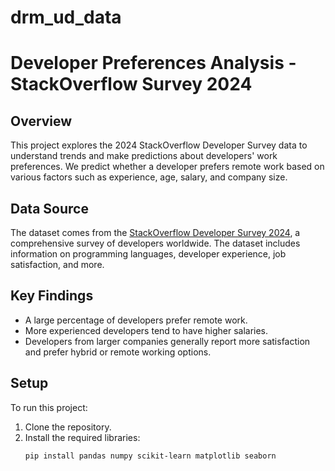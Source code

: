 # drm_ud_data

# Developer Preferences Analysis - StackOverflow Survey 2024

## Overview

This project explores the 2024 StackOverflow Developer Survey data to understand trends and make predictions about developers' work preferences. We predict whether a developer prefers remote work based on various factors such as experience, age, salary, and company size.

## Data Source

The dataset comes from the [StackOverflow Developer Survey 2024](https://survey.stackoverflow.co/2024/), a comprehensive survey of developers worldwide. The dataset includes information on programming languages, developer experience, job satisfaction, and more.

## Key Findings

- A large percentage of developers prefer remote work.
- More experienced developers tend to have higher salaries.
- Developers from larger companies generally report more satisfaction and prefer hybrid or remote working options.

## Setup

To run this project:

1. Clone the repository.
2. Install the required libraries:
   ```bash
   pip install pandas numpy scikit-learn matplotlib seaborn
